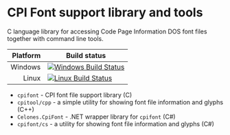 # CPI Font support library and tools
C language library for accessing Code Page Information DOS font files together with command line tools.

Platform | Build status
--------:| ------
Windows  | [![Windows Build Status](https://dev.azure.com/matriksoft/thecatkitty-gh-public/_apis/build/status/thecatkitty.cpifont?branchName=master&jobName=Job&configuration=Job%20windows)](https://dev.azure.com/matriksoft/thecatkitty-gh-public/_build/latest?definitionId=2&branchName=master)
Linux    | [![Linux Build Status](https://dev.azure.com/matriksoft/thecatkitty-gh-public/_apis/build/status/thecatkitty.cpifont?branchName=master&jobName=Job&configuration=Job%20linux)](https://dev.azure.com/matriksoft/thecatkitty-gh-public/_build/latest?definitionId=2&branchName=master)

* `cpifont` - CPI font file support library (C)
* `cpitool/cpp` - a simple utility for showing font file information and glyphs (C++)
* `Celones.CpiFont` - .NET wrapper library for `cpifont` (C#)
* `cpifont/cs` - a utility for showing font file information and glyphs (C#)
